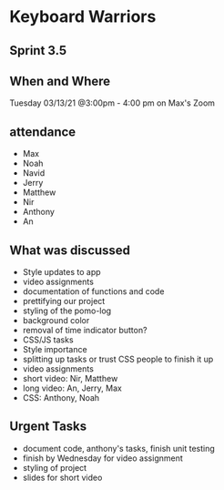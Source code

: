 # Keyboard Warriors

## Sprint 3.5

## When and Where

Tuesday 03/13/21 @3:00pm -  4:00 pm on Max's Zoom

## attendance

- Max
- Noah
- Navid
- Jerry
- Matthew
- Nir
- Anthony
- An

## What was discussed

- Style updates to app
- video assignments
- documentation of functions and code
- prettifying our project
- styling of the pomo-log
- background color
- removal of time indicator button?
- CSS/JS tasks
- Style importance
- splitting up tasks or trust CSS people to finish it up
- video assignments
- short video: Nir, Matthew
- long video: An, Jerry, Max
- CSS: Anthony, Noah

## Urgent Tasks

-  document code, anthony's tasks, finish unit testing
-  finish by Wednesday for video assignment
-  styling of project
-  slides for short video
